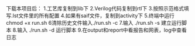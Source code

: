 下载本项目后：
1.工艺库复制到lib下
2.Verilog代码复制到rtl下
3.按照示范格式填写.lst文件里的所有配置
4.如果有saif文件，复制到activity下
5.终端中运行chmod +x run.sh
6清除历史文件输入./run.sh -c
7.输入 ./run.sh -s 建立运行脚本
8.输入 ./run.sh -d 运行脚本
9.在output和report中看报告和网表，log中查看日志